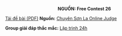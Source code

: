 **<center>NGUỒN: Free Contest 26</center>**

[Tải đề bài (PDF)](/statements/2167/amazing.pdf)
**Nguồn:** [Chuyên Sơn La Online Judge](http://csloj.ddns.net/)

**Group giải đáp thắc mắc:** [Lập trình 24h](https://www.facebook.com/groups/1386904321519984)